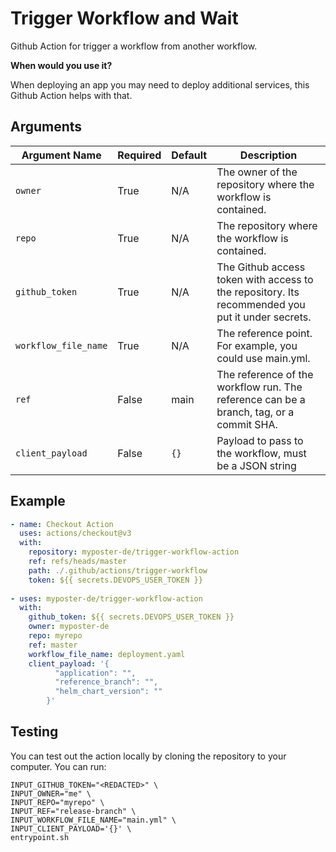 # Trigger Workflow and Wait

Github Action for trigger a workflow from another workflow.

**When would you use it?**

When deploying an app you may need to deploy additional services, this Github Action helps with that.


## Arguments

| Argument Name            | Required   | Default     | Description           |
| ---------------------    | ---------- | ----------- | --------------------- |
| `owner`                  | True       | N/A         | The owner of the repository where the workflow is contained. |
| `repo`                   | True       | N/A         | The repository where the workflow is contained. |
| `github_token`           | True       | N/A         | The Github access token with access to the repository. Its recommended you put it under secrets. |
| `workflow_file_name`     | True       | N/A         | The reference point. For example, you could use main.yml. |
| `ref`                    | False      | main        | The reference of the workflow run. The reference can be a branch, tag, or a commit SHA. |
| `client_payload`         | False      | `{}`        | Payload to pass to the workflow, must be a JSON string |


## Example

```yaml
- name: Checkout Action
  uses: actions/checkout@v3
  with:
    repository: myposter-de/trigger-workflow-action
    ref: refs/heads/master
    path: ./.github/actions/trigger-workflow
    token: ${{ secrets.DEVOPS_USER_TOKEN }}
          
- uses: myposter-de/trigger-workflow-action
  with:
    github_token: ${{ secrets.DEVOPS_USER_TOKEN }}
    owner: myposter-de
    repo: myrepo
    ref: master
    workflow_file_name: deployment.yaml
    client_payload: '{
          "application": "",
          "reference_branch": "",
          "helm_chart_version": ""
        }'
```

## Testing

You can test out the action locally by cloning the repository to your computer. You can run:

```shell
INPUT_GITHUB_TOKEN="<REDACTED>" \
INPUT_OWNER="me" \
INPUT_REPO="myrepo" \
INPUT_REF="release-branch" \
INPUT_WORKFLOW_FILE_NAME="main.yml" \
INPUT_CLIENT_PAYLOAD='{}' \
entrypoint.sh
```
